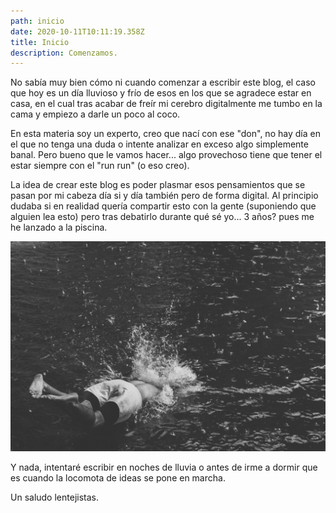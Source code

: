 ```yaml
---
path: inicio
date: 2020-10-11T10:11:19.358Z
title: Inicio
description: Comenzamos.
---
```


No sabía muy bien cómo ni cuando comenzar a escribir este blog, el caso que hoy es un día lluvioso y frío de esos en los que se agradece estar en casa, en el cual tras acabar de freír mi cerebro digitalmente me tumbo en la cama y empiezo a darle un poco al coco.

En esta materia soy un experto, creo que nací con ese "don", no hay día en el que no tenga una duda o intente analizar en exceso algo simplemente banal. Pero bueno que le vamos hacer... algo provechoso tiene que tener el estar siempre con el "run run" (o eso creo).

La idea de crear este blog es poder plasmar esos pensamientos que se pasan por mi cabeza día si y día también pero de forma digital. Al principio dudaba si en realidad quería compartir esto con la gente (suponiendo que alguien lea esto) pero tras debatirlo durante qué sé yo... 3 años? pues me he lanzado a la piscina.

![Si, voy a meter imágenes para rellenar, es que quedan muy molonas.](../assets/artiom-vallat-wbdhfr9xeyo-unsplash.jpg)

Y nada, intentaré escribir en noches de lluvia o antes de irme a dormir que es cuando la locomota de ideas se pone en marcha.

Un saludo lentejistas.
